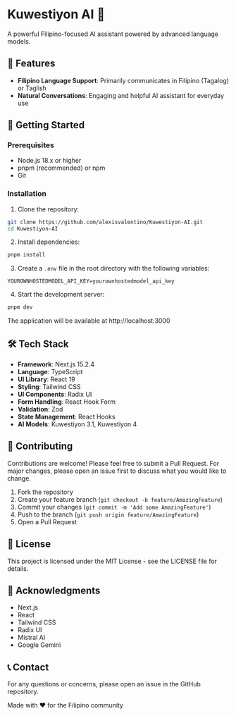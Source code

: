 # Kuwestiyon AI 🤖
A powerful Filipino-focused AI assistant powered by advanced language models.

## 🌟 Features
- **Filipino Language Support**: Primarily communicates in Filipino (Tagalog) or Taglish
- **Natural Conversations**: Engaging and helpful AI assistant for everyday use

## 🚀 Getting Started

### Prerequisites
- Node.js 18.x or higher
- pnpm (recommended) or npm
- Git

### Installation
1. Clone the repository:
```bash
git clone https://github.com/alexisvalentino/Kuwestiyon-AI.git
cd Kuwestiyon-AI
```

2. Install dependencies:
```bash
pnpm install
```

3. Create a `.env` file in the root directory with the following variables:
```env
YOUROWNHOSTEDMODEL_API_KEY=yourownhostedmodel_api_key
```

4. Start the development server:
```bash
pnpm dev
```

The application will be available at http://localhost:3000

## 🛠️ Tech Stack
- **Framework**: Next.js 15.2.4
- **Language**: TypeScript
- **UI Library**: React 19
- **Styling**: Tailwind CSS
- **UI Components**: Radix UI
- **Form Handling**: React Hook Form
- **Validation**: Zod
- **State Management**: React Hooks
- **AI Models**: Kuwestiyon 3.1, Kuwestiyon 4

## 🤝 Contributing
Contributions are welcome! Please feel free to submit a Pull Request. For major changes, please open an issue first to discuss what you would like to change.

1. Fork the repository
2. Create your feature branch (`git checkout -b feature/AmazingFeature`)
3. Commit your changes (`git commit -m 'Add some AmazingFeature'`)
4. Push to the branch (`git push origin feature/AmazingFeature`)
5. Open a Pull Request

## 📝 License
This project is licensed under the MIT License - see the LICENSE file for details.

## 🙏 Acknowledgments
- Next.js
- React
- Tailwind CSS
- Radix UI
- Mistral AI
- Google Gemini

## 📞 Contact
For any questions or concerns, please open an issue in the GitHub repository.

Made with ❤️ for the Filipino community 
